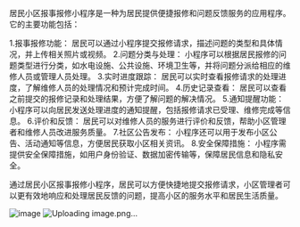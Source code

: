 居民小区报事报修小程序是一种为居民提供便捷报修和问题反馈服务的应用程序。它的主要功能包括：

1.报事报修功能： 居民可以通过小程序提交报修请求，描述问题的类型和具体情况，并上传相关照片或视频。
2.问题分类与处理： 小程序可以根据居民报修的问题类型进行分类，如水电设施、公共设施、环境卫生等，并将问题分派给相应的维修人员或管理人员处理。
3.实时进度跟踪： 居民可以实时查看报修请求的处理进度，了解维修人员的处理情况和预计完成时间。
4.历史记录查看： 居民可以查看之前提交的报修记录和处理结果，方便了解问题的解决情况。
5.通知提醒功能： 小程序可以向居民发送处理进度的通知提醒，包括报修请求已受理、维修完成等信息。
6.评价和反馈： 居民可以对维修人员的服务进行评价和反馈，帮助小区管理者和维修人员改进服务质量。
7.社区公告发布： 小程序还可以用于发布小区公告、活动通知等信息，方便居民获取小区相关资讯。
8.安全保障措施： 小程序需提供安全保障措施，如用户身份验证、数据加密传输等，保障居民信息和隐私安全。

通过居民小区报事报修小程序，居民可以方便快捷地提交报修请求，小区管理者可以更有效地响应和处理居民反馈的问题，提高小区的服务水平和居民生活质量。

![image](https://github.com/chunchungan/WeRepair/assets/134454293/5ed9520d-6306-450c-8545-03e52db7a494)
![Uploading image.png…]()
